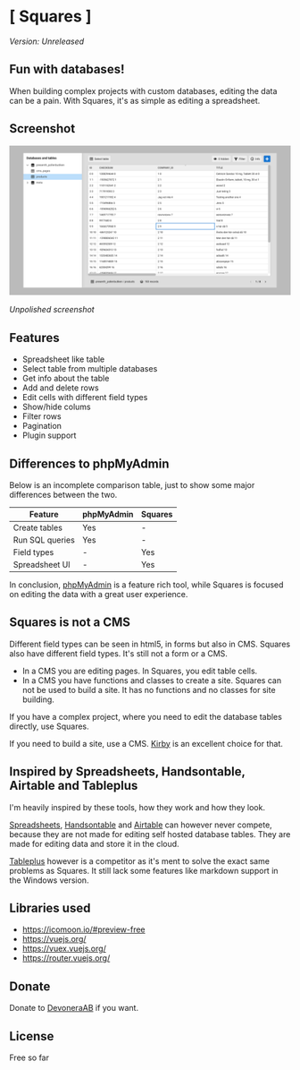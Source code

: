 # [ Squares ]

*Version: Unreleased*

## Fun with databases!

When building complex projects with custom databases, editing the data can be a pain. With Squares, it's as simple as editing a spreadsheet.

## Screenshot

![Screenshot](screenshot2.png)

*Unpolished screenshot*

## Features

- Spreadsheet like table
- Select table from multiple databases
- Get info about the table
- Add and delete rows
- Edit cells with different field types
- Show/hide colums
- Filter rows
- Pagination
- Plugin support

## Differences to phpMyAdmin

Below is an incomplete comparison table, just to show some major differences between the two.

| Feature          | phpMyAdmin | Squares |
| ---------------- | ---------- | ------- |
| Create tables    | Yes        | -       |
| Run SQL queries  | Yes        | -       |
| Field types      | -          | Yes     |
| Spreadsheet UI   | -          | Yes     |

In conclusion, [phpMyAdmin](https://www.phpmyadmin.net/) is a feature rich tool, while Squares is focused on editing the data with a great user experience.

## Squares is not a CMS

Different field types can be seen in html5, in forms but also in CMS. Squares also have different field types. It's still not a form or a CMS.

- In a CMS you are editing pages. In Squares, you edit table cells.
- In a CMS you have functions and classes to create a site. Squares can not be used to build a site. It has no functions and no classes for site building.

If you have a complex project, where you need to edit the database tables directly, use Squares.

If you need to build a site, use a CMS. [Kirby](https://getkirby.com/) is an excellent choice for that.

## Inspired by Spreadsheets, Handsontable, Airtable and Tableplus

I'm heavily inspired by these tools, how they work and how they look.

[Spreadsheets](https://spreadsheets.google.com), [Handsontable](https://handsontable.com/examples) and [Airtable](https://airtable.com/) can however never compete, because they are not made for editing self hosted database tables. They are made for editing data and store it in the cloud.

[Tableplus](https://tableplus.com/) however is a competitor as it's ment to solve the exact same problems as Squares. It still lack some features like markdown support in the Windows version.

## Libraries used

- https://icomoon.io/#preview-free
- https://vuejs.org/
- https://vuex.vuejs.org/
- https://router.vuejs.org/

## Donate

Donate to [DevoneraAB](https://www.paypal.me/DevoneraAB) if you want.

## License

Free so far